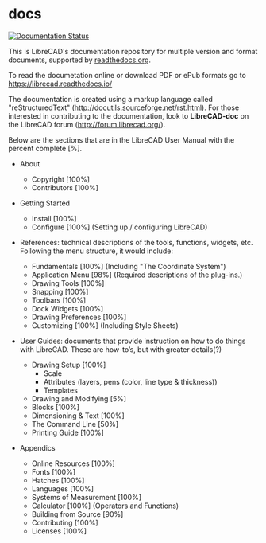 # docs
[![Documentation Status](https://readthedocs.org/projects/librecad/badge/?version=latest)](https://librecad.readthedocs.io/en/latest/?badge=latest)

This is LibreCAD's documentation repository for multiple version and format documents, supported by [readthedocs.org](https://readthedocs.org/).

To read the documetation online or download PDF or ePub formats go to https://librecad.readthedocs.io/

The documentation is created using a markup language called "reStructuredText" (http://docutils.sourceforge.net/rst.html).  For those interested in contributing to the documentation, look to **LibreCAD-doc** on the LibreCAD forum (http://forum.librecad.org/).


Below are the sections that are in the LibreCAD User Manual with the percent complete [%].

- About
   - Copyright               [100%]
   - Contributors            [100%]

- Getting Started
   - Install                 [100%]
   - Configure               [100%]    (Setting up / configuring LibreCAD)

- References: technical descriptions of the tools, functions, widgets, etc.  Following the menu structure, it would include:
   - Fundamentals            [100%]    (Including "The Coordinate System")
   - Application Menu        [98%]     (Required descriptions of the plug-ins.)
   - Drawing Tools           [100%]
   - Snapping                [100%]
   - Toolbars                [100%]
   - Dock Widgets            [100%]
   - Drawing Preferences     [100%]
   - Customizing             [100%]    (Including Style Sheets)

- User Guides: documents that provide instruction on how to do things with LibreCAD.  These are how-to’s, but with greater details(?)
   - Drawing Setup           [100%]
      - Scale
      - Attributes (layers, pens (color, line type & thickness))
      - Templates
   - Drawing and Modifying   [5%]
   - Blocks                  [100%]
   - Dimensioning & Text     [100%]
   - The Command Line        [50%]
   - Printing Guide          [100%]

- Appendics
   - Online Resources        [100%]
   - Fonts                   [100%]
   - Hatches                 [100%]
   - Languages               [100%]
   - Systems of Measurement  [100%]
   - Calculator              [100%]    (Operators and Functions)
   - Building from Source    [90%]
   - Contributing            [100%]
   - Licenses                [100%]

